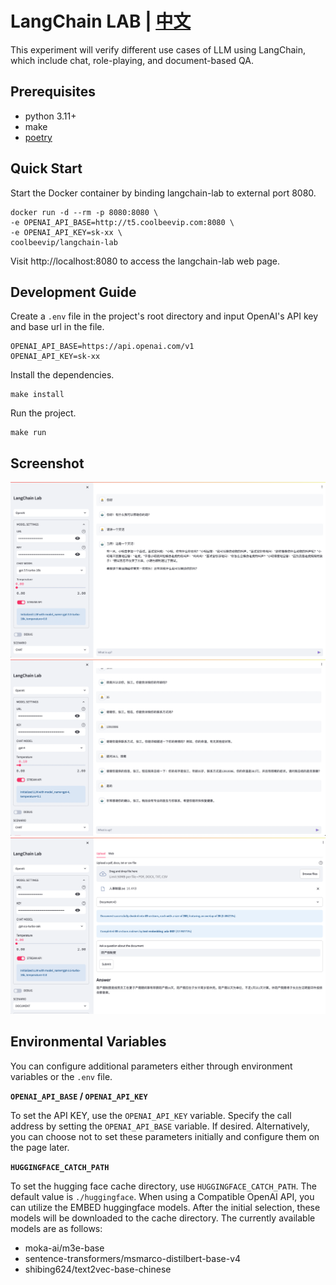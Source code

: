 # LangChain LAB | [中文](README_ZH.md)

This experiment will verify different use cases of LLM using LangChain, which include chat, role-playing, and document-based QA.

## Prerequisites

* python 3.11+
* make
* [poetry](https://python-poetry.org/docs/#installation)

## Quick Start

Start the Docker container by binding langchain-lab to external port 8080.

```shell
docker run -d --rm -p 8080:8080 \
-e OPENAI_API_BASE=http://t5.coolbeevip.com:8080 \
-e OPENAI_API_KEY=sk-xx \
coolbeevip/langchain-lab
```
Visit http://localhost:8080 to access the langchain-lab web page.

## Development Guide

Create a `.env` file in the project's root directory and input OpenAI's API key and base url in the file.

```text
OPENAI_API_BASE=https://api.openai.com/v1
OPENAI_API_KEY=sk-xx
```

Install the dependencies.

```shell
make install
```

Run the project.

```shell
make run
```

## Screenshot

![](docs/image-chat.png)
![](docs/image-player.png)
![](docs/image-doc.png)

## Environmental Variables

You can configure additional parameters either through environment variables or the `.env` file.

**`OPENAI_API_BASE` / `OPENAI_API_KEY`**

To set the API KEY, use the `OPENAI_API_KEY` variable. Specify the call address by setting the `OPENAI_API_BASE` variable. If desired. Alternatively, you can choose not to set these parameters initially and configure them on the page later.

**`HUGGINGFACE_CATCH_PATH`**

To set the hugging face cache directory, use `HUGGINGFACE_CATCH_PATH`. The default value is `./huggingface`. When using a Compatible  OpenAI API, you can utilize the EMBED huggingface models. After the initial selection, these models will be downloaded to the cache directory. The currently available models are as follows:

* moka-ai/m3e-base
* sentence-transformers/msmarco-distilbert-base-v4
* shibing624/text2vec-base-chinese
